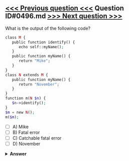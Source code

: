 [<<< Previous question <<<](0495.md)   Question ID#0496.md   [>>> Next question >>>](0497.md)
---

What is the output of the following code?
```php
class M {
   public function identify() {
      echo self::myName();
   }
   public function myName() {
      return "Mike";
   }
}
class N extends M {
   public function myName() {
      return "November";
   }
}
function m(N $n) {
   $n->identify();
}
$m = new N();
m($m);
```

- [ ] A) Mike
- [ ] B) Fatal error
- [ ] C) Catchable fatal error
- [ ] D) November

<details><summary><b>Answer</b></summary>
<p>
  Answer: <strong>A</strong>
</p>
</details>
